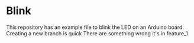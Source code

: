 # Blink

This repository has an example file to blink the LED on an Arduino board.
Creating a new branch is quick
There are something wrong
it's in feature_1
